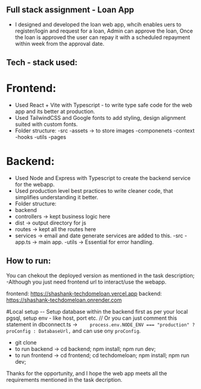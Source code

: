 ## Full stack assignment - Loan App
- I designed and developed the loan web app, whcih enables uers to register/login and request for a loan, Admin can approve the loan, Once the loan is approved the user can repay it with a scheduled repayment within week from the approval date.

## Tech - stack used:
# Frontend:
- Used React + Vite with Typescript - to write type safe code for the web app and its better at production.
- Used TailwindCSS and Google fonts to add styling, design alignment suited with custom fonts.
- Folder structure:
-src
 -assets -> to store images
 -componenets
 -context
 -hooks
 -utils
 -pages

# Backend:
- Used Node and Express with Typescript to create the backend service for the webapp.
- Used production level best practices to write cleaner code, that simplifies understanding it better.
- Folder structure:
- backend
 - controllers -> kept business logic here
 - dist -> output directory for js
 - routes -> kept all the routes here
 - services -> email and date generate services are added to this.
 -src
  -app.ts -> main app.
 -utils -> Essential for error handling.

## How to run:
You can chekout the deployed version as mentioned in the task description;
-Although you just need frontend url to interact/use the webapp.

frontend: https://shashank-techdomeloan.vercel.app
backend: https://shashank-techdomeloan.onrender.com

#Local setup
-- Setup database within the backend first as per your local pgsql, setup env - like host, port etc. // Or you can just comment this statement in dbconnect.ts -> `    process.env.NODE_ENV === "production" ? proConfig : DatabaseUrl,` and can use ony `proConfig`.

- git clone
- to run backend -> cd backend; npm install; npm run dev;
- to run frontend -> cd frontend; cd techdomeloan; npm install; npm run dev;

Thanks for the opportunity, and I hope the web app meets all the requirements mentioned in the task decription.
